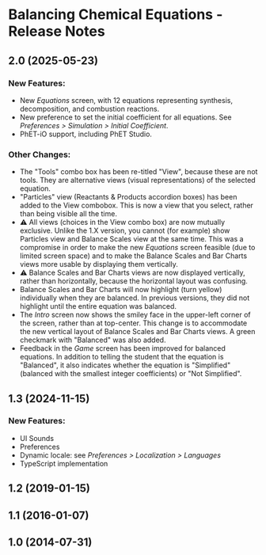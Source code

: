 # Balancing Chemical Equations - Release Notes
<!-- 
Instructions:
* Replace {{SIM_TITLE}} with the simulation title.
* Replace {{VERSION}} with the version number, in MAJOR.MINOR format, e.g. "1.2".
* For a published version, replace {{PUBLICATION_DATE}} with the publication date, in year-month-day format, e.g. "2025-05-16".
* For a version that has not been published yet, replace {{PUBLICATION_DATE}} with "in progress".
* For a 1.0 release, only the 1.0 heading and date is needed. This includes ports of legacy sims.
* Developer and designer should collaborate on what to include for any release beyond 1.0. 
* For each new version, add a section to the top of these release notes - reverse chronological order, with the most-recent version at the top.

For an exemplar, see https://github.com/phetsims/balancing-chemical-equations/blob/main/doc/release-notes.md
-->

<!-- 
## {{VERSION}} ({{PUBLICATION_DATE}})

### New Features
* Describe a new feature.
* 

### Bug Fixes
* Describe a bug fix.
* 

### Other Changes
* Describe a change.
* ⚠️ Use this icon for a change that is breaking, removes a feature, etc. 
*
-->

## 2.0 (2025-05-23)

### New Features:
* New _Equations_ screen, with 12 equations representing synthesis, decomposition, and combustion reactions.
* New preference to set the initial coefficient for all equations. See _Preferences > Simulation > Initial Coefficient_.
* PhET-iO support, including PhET Studio.

### Other Changes:
* The "Tools" combo box has been re-titled "View", because these are not tools. They are alternative views (visual representations) of the selected equation.
* "Particles" view (Reactants & Products accordion boxes) has been added to the View combobox.   This is now a view that you select, rather than being visible all the time.
* ⚠️ All views (choices in the View combo box) are now mutually exclusive. Unlike the 1.X version, you cannot (for example) show Particles view and Balance Scales view at the same time. This was a compromise in order to make the new _Equations_ screen feasible (due to limited screen space) and to make the Balance Scales and Bar Charts views more usable by displaying them vertically.
* ⚠️ Balance Scales and Bar Charts views are now displayed vertically, rather than horizontally, because the horizontal layout was confusing.
* Balance Scales and Bar Charts will now highlight (turn yellow) individually when they are balanced. In previous versions, they did not highlight until the entire equation was balanced.
* The _Intro_ screen now shows the smiley face in the upper-left corner of the screen, rather than at top-center.  This change is to accommodate the new vertical layout of Balance Scales and Bar Charts views. A green checkmark with "Balanced" was also added. 
* Feedback in the _Game_ screen has been improved for balanced equations. In addition to telling the student that the equation is "Balanced", it also indicates whether the equation is "Simplified" (balanced with the smallest integer coefficients) or "Not Simplified".

## 1.3 (2024-11-15)

### New Features:
* UI Sounds
* Preferences
* Dynamic locale: see _Preferences > Localization > Languages_
* TypeScript implementation

## 1.2 (2019-01-15)

## 1.1 (2016-01-07)

## 1.0 (2014-07-31)
